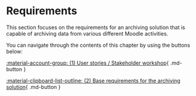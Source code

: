 # Requirements

This section focuses on the requirements for an archiving solution that is capable of archiving data from various
different Moodle activities.

You can navigate through the contents of this chapter by using the buttons below:

[:material-account-group: (1) User stories / Stakeholder workshop](user-stories){ .md-button }

[:material-clipboard-list-outline: (2) Base requirements for the archiving solution](base-requirements){ .md-button }
